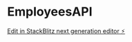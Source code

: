 # EmployeesAPI

[Edit in StackBlitz next generation editor ⚡️](https://stackblitz.com/~/github.com/sanketh-15/EmployeesAPI)